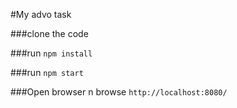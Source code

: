 #My advo task 

###clone the code

###run `npm install`

###run `npm start`

###Open browser n browse `http://localhost:8080/`
